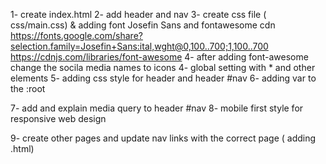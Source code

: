 1- create index.html
2- add header and nav
3- create css file ( css/main.css) & adding font Josefin Sans and fontawesome cdn
https://fonts.google.com/share?selection.family=Josefin+Sans:ital,wght@0,100..700;1,100..700
https://cdnjs.com/libraries/font-awesome
4- after adding font-awesome change the socila media names to icons
4- global setting with \* and other elements
5- adding css style for header and header #nav
6- adding var to the :root

7- add and explain media query to header #nav
8- mobile first style for responsive web design

<!-- start here -->

9- create other pages and update nav links with the correct page ( adding .html)
